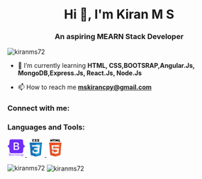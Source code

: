 <h1 align="center">Hi 👋, I'm Kiran M S</h1>
<h3 align="center">An aspiring MEARN Stack Developer</h3>

<p align="left"> <img src="https://komarev.com/ghpvc/?username=kiranms72&label=Profile%20views&color=0e75b6&style=flat" alt="kiranms72" /> </p>

- 🌱 I’m currently learning **HTML, CSS,BOOTSRAP,Angular.Js, MongoDB,Express.Js, React.Js, Node.Js**

- 📫 How to reach me **mskirancpy@gmail.com**

<h3 align="left">Connect with me:</h3>
<p align="left">
</p>

<h3 align="left">Languages and Tools:</h3>
<p align="left"> <a href="https://getbootstrap.com" target="_blank" rel="noreferrer"> <img src="https://raw.githubusercontent.com/devicons/devicon/master/icons/bootstrap/bootstrap-plain-wordmark.svg" alt="bootstrap" width="40" height="40"/> </a> <a href="https://www.w3schools.com/css/" target="_blank" rel="noreferrer"> <img src="https://raw.githubusercontent.com/devicons/devicon/master/icons/css3/css3-original-wordmark.svg" alt="css3" width="40" height="40"/> </a> <a href="https://www.w3.org/html/" target="_blank" rel="noreferrer"> <img src="https://raw.githubusercontent.com/devicons/devicon/master/icons/html5/html5-original-wordmark.svg" alt="html5" width="40" height="40"/> </a> </p>

<p><img align="left" src="https://github-readme-stats.vercel.app/api/top-langs?username=kiranms72&show_icons=true&locale=en&layout=compact" alt="kiranms72" /></p>

<p>&nbsp;<img align="center" src="https://github-readme-stats.vercel.app/api?username=kiranms72&show_icons=true&locale=en" alt="kiranms72" /></p>

